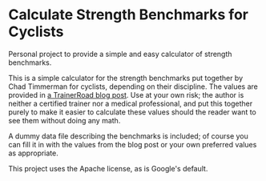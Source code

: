 # Calculate Strength Benchmarks for Cyclists

Personal project to provide a simple and easy calculator of strength
benchmarks.

This is a simple calculator for the strength benchmarks put together
by Chad Timmerman for cyclists, depending on their discipline. The
values are provided in [a TrainerRoad blog
post](https://blog.trainerroad.com/coach-chads-strength-traini/ng-recommendations-for-cyclists/).
Use at your own risk; the author is neither a certified trainer nor a
medical professional, and put this together purely to make it easier
to calculate these values should the reader want to see them without
doing any math.

A dummy data file describing the benchmarks is included; of course
you can fill it in with the values from the blog post or your own
preferred values as appropriate.

This project uses the Apache license, as is Google's default.
